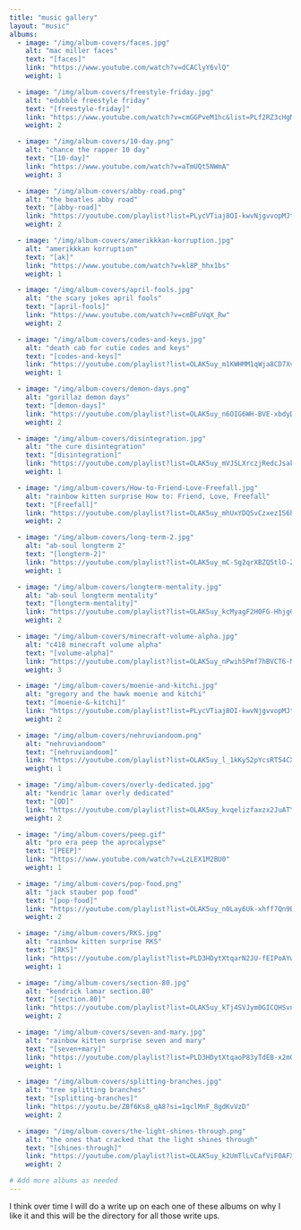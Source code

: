 ```yaml
---
title: "music gallery"
layout: "music"
albums:
  - image: "/img/album-covers/faces.jpg"
    alt: "mac miller faces"
    text: "[faces]"
    link: "https://www.youtube.com/watch?v=dCAClyY6vlQ"
    weight: 1

  - image: "/img/album-covers/freestyle-friday.jpg"
    alt: "edubble freestyle friday"
    text: "[freestyle-friday]"
    link: "https://www.youtube.com/watch?v=cmGGPveM1hc&list=PLf2RZ3cHgMo4r8CaQkaPclkeQDsft04GG"
    weight: 2

  - image: "/img/album-covers/10-day.png"
    alt: "chance the rapper 10 day"
    text: "[10-day]"
    link: "https://www.youtube.com/watch?v=aTmUQt5NWmA"
    weight: 3

  - image: "/img/album-covers/abby-road.png"
    alt: "the beatles abby road"
    text: "[abby-road]"
    link: "https://youtube.com/playlist?list=PLycVTiaj8OI-kwvNjgvvopMJt__x-y5mD&si=hytsMOqJET0shVNS"
    weight: 2

  - image: "/img/album-covers/amerikkkan-korruption.jpg"
    alt: "amerikkkan korruption"
    text: "[ak]"
    link: "https://www.youtube.com/watch?v=kl8P_hhx1bs"
    weight: 1

  - image: "/img/album-covers/april-fools.jpg"
    alt: "the scary jokes april fools"
    text: "[april-fools]"
    link: "https://www.youtube.com/watch?v=cmBFuVqX_Rw"
    weight: 2

  - image: "/img/album-covers/codes-and-keys.jpg"
    alt: "death cab for cutie codes and keys"
    text: "[codes-and-keys]"
    link: "https://youtube.com/playlist?list=OLAK5uy_m1KWHMM1qWja8CD7XvzfJr3y-HuGlIf3Y&si=XqFMjcvM6tyQDIcy"
    weight: 1

  - image: "/img/album-covers/demon-days.png"
    alt: "gorillaz demon days"
    text: "[demon-days]"
    link: "https://youtube.com/playlist?list=OLAK5uy_n6OIG6WH-BVE-xbdyDfjQeydPbN6l9tF4&si=_-zAWC9p9quHh1fA"
    weight: 2

  - image: "/img/album-covers/disintegration.jpg"
    alt: "the cure disintegration"
    text: "[disintegration]"
    link: "https://youtube.com/playlist?list=OLAK5uy_mVJSLXrczjRedcJsaknnU_PWPPVai3PI8&si=hR-OqAOnaWJc5Q75"
    weight: 1

  - image: "/img/album-covers/How-to-Friend-Love-Freefall.jpg"
    alt: "rainbow kitten surprise How to: Friend, Love, Freefall"
    text: "[Freefall]"
    link: "https://youtube.com/playlist?list=OLAK5uy_mhUxYDQSvCzxez1S6hjPnnHd-HXKtxUEI&si=rSN5u5ZZUg_37_83"
    weight: 2

  - image: "/img/album-covers/long-term-2.jpg"
    alt: "ab-soul longterm 2"
    text: "[longterm-2]"
    link: "https://youtube.com/playlist?list=OLAK5uy_mC-Sg2qrXBZQ5tlO-ZllZu12PnKMx1KsM&si=EKiGXnx49eJdlI-j"
    weight: 1

  - image: "/img/album-covers/longterm-mentality.jpg"
    alt: "ab-soul longterm mentality"
    text: "[longterm-mentality]"
    link: "https://youtube.com/playlist?list=OLAK5uy_kcMyagF2H0FG-HhjgGVoyT7F_Y0xgahFk&si=GUEI_pcDDWrAs_t-"
    weight: 2

  - image: "/img/album-covers/minecraft-volume-alpha.jpg"
    alt: "c418 minecraft volume alpha"
    text: "[volume-alpha]"
    link: "https://youtube.com/playlist?list=OLAK5uy_nPwih5Pmf7hBVCT6-MxmQNLaAIP0zYXTk&si=f_76a-hh2Dy33MWs"
    weight: 3

  - image: "/img/album-covers/moenie-and-kitchi.jpg"
    alt: "gregory and the hawk moenie and kitchi"
    text: "[moenie-&-kitchi]"
    link: "https://youtube.com/playlist?list=PLycVTiaj8OI-kwvNjgvvopMJt__x-y5mD&si=hytsMOqJET0shVNS"
    weight: 2

  - image: "/img/album-covers/nehruviandoom.png"
    alt: "nehruviandoom"
    text: "[nehruviandoom]"
    link: "https://youtube.com/playlist?list=OLAK5uy_l_1kKy52pYcsRT54CXzZFk_C1H68Djd54&si=e7OV1jm7_p3KnTLh"
    weight: 1

  - image: "/img/album-covers/overly-dedicated.jpg"
    alt: "kendric lamar overly dedicated"
    text: "[OD]"
    link: "https://youtube.com/playlist?list=OLAK5uy_kvqelizfaxzx2JuATYrWpMpV8FLJv5Mz0&si=RVh_8kHie_Z0Dc_0"
    weight: 2

  - image: "/img/album-covers/peep.gif"
    alt: "pro era peep the aprocalypse"
    text: "[PEEP]"
    link: "https://www.youtube.com/watch?v=LzLEX1M2BU0"
    weight: 1

  - image: "/img/album-covers/pop-food.png"
    alt: "jack stauber pop food"
    text: "[pop-food]"
    link: "https://youtube.com/playlist?list=OLAK5uy_n0Lay6Uk-xhff7Qn9Bpl_kb6YD8qEAmn0&si=mmvTOTLOe1jQrhVK"
    weight: 2

  - image: "/img/album-covers/RKS.jpg"
    alt: "rainbow kitten surprise RKS"
    text: "[RKS]"
    link: "https://youtube.com/playlist?list=PLD3HDytXtqarN2JU-fEIPoAYwJKpp8KZm&si=n1ZGvdqw9-zXy8Nh"
    weight: 1

  - image: "/img/album-covers/section-80.jpg"
    alt: "kendrick lamar section.80"
    text: "[section.80]"
    link: "https://youtube.com/playlist?list=OLAK5uy_kTj4SVJym0GICQHSvnzXhZbTjLV5ZON4A&si=4WEl2643pH8iV9hl"
    weight: 2

  - image: "/img/album-covers/seven-and-mary.jpg"
    alt: "rainbow kitten surprise seven and mary"
    text: "[seven+mary]"
    link: "https://youtube.com/playlist?list=PLD3HDytXtqaoP83yTdEB-x2mQgLbKWKA4&si=I25AfVXXqNTUoI3l"
    weight: 1

  - image: "/img/album-covers/splitting-branches.jpg"
    alt: "tree splitting branches"
    text: "[splitting-branches]"
    link: "https://youtu.be/ZBf6Ks8_qA8?si=1qclMnF_8gdKvVzD"
    weight: 2

  - image: "/img/album-covers/the-light-shines-through.png"
    alt: "the ones that cracked that the light shines through"
    text: "[shines-through]"
    link: "https://youtube.com/playlist?list=OLAK5uy_k2UmTlLvCafViF0AFXIpFeRoHFzcuSZTc&si=HVu4tcoSoOZtHUiP"
    weight: 2

# Add more albums as needed
---
```

I think over time I will do a write up on each one of these albums on why I like it and this will be the directory for all those write ups.
